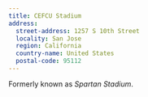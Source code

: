 ```yaml
---
title: CEFCU Stadium
address:
  street-address: 1257 S 10th Street
  locality: San Jose
  region: California
  country-name: United States
  postal-code: 95112
---
```

Formerly known as *Spartan Stadium*.
